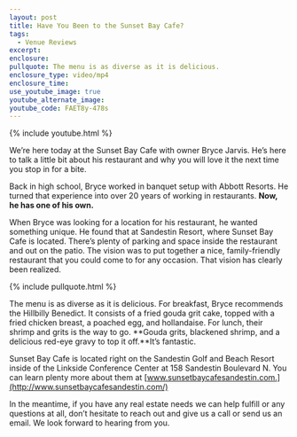 ```yaml
---
layout: post
title: Have You Been to the Sunset Bay Cafe?
tags:
  - Venue Reviews
excerpt:
enclosure:
pullquote: The menu is as diverse as it is delicious.
enclosure_type: video/mp4
enclosure_time:
use_youtube_image: true
youtube_alternate_image:
youtube_code: FAET8y-478s
---
```



{% include youtube.html %}

We’re here today at the Sunset Bay Cafe with owner Bryce Jarvis. He’s here to talk a little bit about his restaurant and why you will love it the next time you stop in for a bite.

Back in high school, Bryce worked in banquet setup with Abbott Resorts. He turned that experience into over 20 years of working in restaurants. **Now, he has one of his own.**

When Bryce was looking for a location for his restaurant, he wanted something unique. He found that at Sandestin Resort, where Sunset Bay Cafe is located. There’s plenty of parking and space inside the restaurant and out on the patio. The vision was to put together a nice, family-friendly restaurant that you could come to for any occasion. That vision has clearly been realized.

{% include pullquote.html %}

The menu is as diverse as it is delicious. For breakfast, Bryce recommends the Hillbilly Benedict. It consists of a fried gouda grit cake, topped with a fried chicken breast, a poached egg, and hollandaise. For lunch, their shrimp and grits is the way to go. **Gouda grits, blackened shrimp, and a delicious red-eye gravy to top it off.**It’s fantastic.

Sunset Bay Cafe is located right on the Sandestin Golf and Beach Resort inside of the Linkside Conference Center at 158 Sandestin Boulevard N. You can learn plenty more about them at [www.sunsetbaycafesandestin.com.](http://www.sunsetbaycafesandestin.com/)

In the meantime, if you have any real estate needs we can help fulfill or any questions at all, don’t hesitate to reach out and give us a call or send us an email. We look forward to hearing from you.